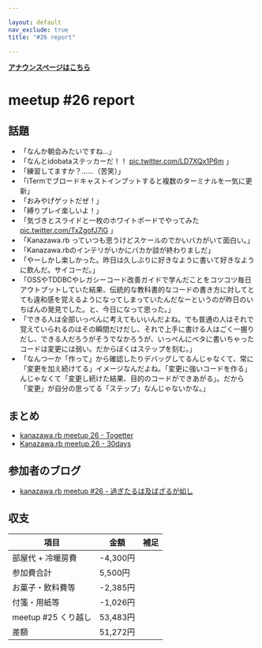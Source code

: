 ```yaml
---

layout: default
nav_exclude: true
title: "#26 report"

---
```


<p> <a href="../"><strong>アナウンスページはこちら</strong></a></p>

meetup #26 report
==================

話題
----

-   「なんか朝会みたいですね…」
-   「なんとidobataステッカーだ！！ [pic.twitter.com/LD7XQx1P6m](https://twitter.com/wtnabe/status/520790480859041792/photo/1) 」
-   「練習してますか？……（苦笑）」
-   「iTermでブロードキャストインプットすると複数のターミナルを一気に更新」
-   「おみやげゲットだぜ！」
-   「縛りプレイ楽しいよ！」
-   「気づきとスライドと一枚のホワイトボードでやってみた [pic.twitter.com/TxZgofJ7lG](https://twitter.com/wtnabe/status/520845845164351488/photo/1) 」
-   「Kanazawa.rb っていつも思うけどスケールのでかいバカがいて面白い。」
-   「Kanazawa.rbのインテリがいかにバカか談が終わりましだ」
-   「やーしかし楽しかった。昨日は久しぶりに好きなように書いて好きなように飲んだ。サイコーだ。」
-   「OSSやTDDBCやレガシーコード改善ガイドで学んだことをコツコツ毎日アウトプットしていた結果、伝統的な教科書的なコードの書き方に対してとても違和感を覚えるようになってしまっていたんだなーというのが昨日のいちばんの発見でした。と、今日になって思った。」
-   「できる人は全部いっぺんに考えてもいいんだよね。でも普通の人はそれで覚えていられるのはその瞬間だけだし、それで上手に書ける人はごく一握りだし、できる人だろうがそうでなかろうが、いっぺんにベタに書いちゃったコードは変更には弱い。だからぼくはステップを刻む。」
-   「なんつーか「作って」から確認したりデバッグしてるんじゃなくて、常に「変更を加え続けてる」イメージなんだよね。「変更に強いコードを作る」んじゃなくて「変更し続けた結果、目的のコードができあがる」。だから「変更」が自分の思ってる「ステップ」なんじゃないかな。」

まとめ
------

-   [kanazawa.rb meetup 26 - Togetter](http://togetter.com/li/730838)
-   [Kanazawa.rb meetup 26 - 30days](http://30d.jp/kzrb/16)

参加者のブログ
--------------

-   [kanazawa.rb meetup #26 - 過ぎたるは及ばざるが如し](http://cotton-desu.hatenablog.com/entry/2014/10/13/183918)

収支
----

 | 項目                   | 金額       | 補足   |
 | ---------------------- | ---------- | ------ |
 | 部屋代 + 冷暖房費      | -4,300円   |        |
 | 参加費合計             | 5,500円    |        |
 | お菓子・飲料費等       | -2,385円   |        |
 | 付箋・用紙等           | -1,026円   |        |
 | meetup #25 くり越し    | 53,483円   |        |
 | 差額                   | 51,272円   |        |


